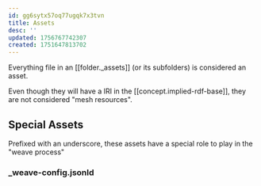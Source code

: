 ```yaml
---
id: gg6sytx57oq77ugqk7x3tvn
title: Assets
desc: ''
updated: 1756767742307
created: 1751647813702
---
```


Everything file in an [[folder._assets]] (or its subfolders) is considered an asset.

Even though they will have a IRI in the [[concept.implied-rdf-base]], they are not considered "mesh resources".

## Special Assets

Prefixed with an underscore, these assets have a special role to play in the "weave process"


### _weave-config.jsonld

